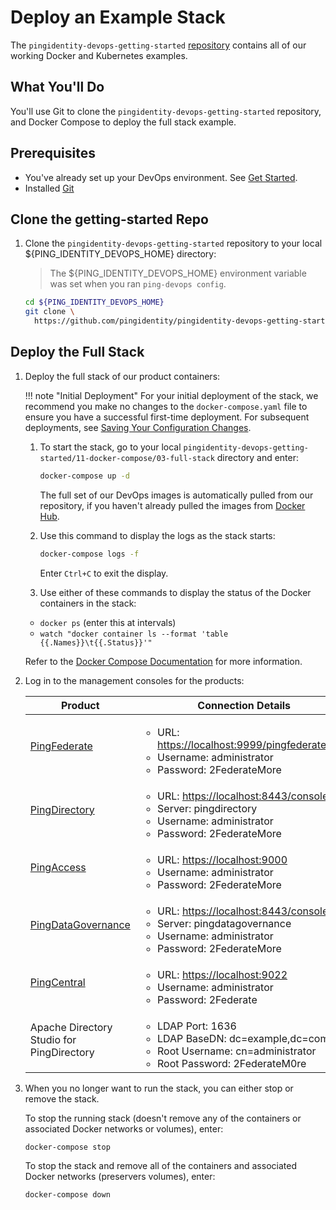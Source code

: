 # Deploy an Example Stack

The `pingidentity-devops-getting-started` [repository](https://github.com/pingidentity/pingidentity-devops-getting-started) contains all of our working Docker and Kubernetes examples.

## What You'll Do

You'll use Git to clone the `pingidentity-devops-getting-started` repository, and Docker Compose to deploy the full stack example.

## Prerequisites

* You've already set up your DevOps environment. See [Get Started](getStarted.md).
* Installed [Git](https://git-scm.com/downloads)

## Clone the getting-started Repo

1. Clone the `pingidentity-devops-getting-started` repository to your local ${PING_IDENTITY_DEVOPS_HOME} directory:

    > The ${PING_IDENTITY_DEVOPS_HOME} environment variable was set when you ran `ping-devops config`.

    ```sh
    cd ${PING_IDENTITY_DEVOPS_HOME}
    git clone \
      https://github.com/pingidentity/pingidentity-devops-getting-started.git
    ```

## Deploy the Full Stack

1. Deploy the full stack of our product containers:

    !!! note "Initial Deployment"
        For your initial deployment of the stack, we recommend you make no changes to the `docker-compose.yaml` file to ensure you have a successful first-time deployment. For subsequent deployments, see [Saving Your Configuration Changes](saveConfigs.md).

    1. To start the stack, go to your local `pingidentity-devops-getting-started/11-docker-compose/03-full-stack` directory and enter:

        ```sh
        docker-compose up -d
        ```

        The full set of our DevOps images is automatically pulled from our repository, if you haven't already pulled the images from [Docker Hub](https://hub.docker.com/u/pingidentity/).

    1. Use this command to display the logs as the stack starts:

        ```sh
        docker-compose logs -f
        ```

        Enter `Ctrl+C` to exit the display.

    1. Use either of these commands to display the status of the Docker containers in the stack:

      * `docker ps` (enter this at intervals)
      * `watch "docker container ls --format 'table {{.Names}}\t{{.Status}}'"`

      Refer to the [Docker Compose Documentation](https://docs.docker.com/compose/) for more information.

1. Log in to the management consoles for the products:

    | Product | Connection Details |
    | --- | --- |
    | [PingFederate](https://localhost:9999/pingfederate/app) | <ul> <li>URL: [https://localhost:9999/pingfederate/app](https://localhost:9999/pingfederate/app)</li><li>Username: administrator</li><li>Password: 2FederateMore</li></ul> |
    | [PingDirectory](https://localhost:8443/console) | <ul><li>URL: [https://localhost:8443/console](https://localhost:8443/console)</li><li>Server: pingdirectory</li><li>Username: administrator</li><li>Password: 2FederateMore</li></ul> |
    | [PingAccess](https://localhost:9000) | <ul><li>URL: [https://localhost:9000](https://localhost:9000)</li><li>Username: administrator</li><li>Password: 2FederateMore</li></ul> |
    | [PingDataGovernance](https://localhost:8443/console) | <ul><li>URL: [https://localhost:8443/console](https://localhost:8443/console)</li><li>Server: pingdatagovernance</li><li>Username: administrator</li><li>Password: 2FederateMore</li></ul> |
    | [PingCentral](https://localhost:9022) | <ul><li>URL: [https://localhost:9022](https://localhost:9022)</li><li>Username: administrator</li><li>Password: 2Federate</li></ul> |
    | Apache Directory Studio for PingDirectory |<ul> <li>LDAP Port: 1636</li><li>LDAP BaseDN: dc=example,dc=com</li><li>Root Username: cn=administrator</li><li>Root Password: 2FederateM0re</li></ul> |

1. When you no longer want to run the stack, you can either stop or remove the stack.

    To stop the running stack (doesn't remove any of the containers or associated Docker networks or volumes), enter:

    ```sh
    docker-compose stop
    ```

    To stop the stack and remove all of the containers and associated Docker networks (preservers volumes), enter:

    ```sh
    docker-compose down
    ```
